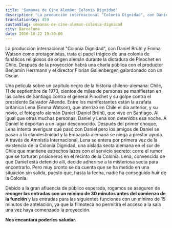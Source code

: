 ```yaml
---
title: 'Semanas de Cine Alemán: Colonia Dignidad'
description: 'La producción internacional "Colonia Dignidad", con Daniel Brühl y Emma Watson como protagonistas, trata el papel trágico de una colonia de fanáticos religiosos de origen alemán durante la dictadura de Pinochet en Chile.'
translationKey: 459
customSlug: semanas-de-cine-aleman-colonia-dignidad
city: Barcelona
date: 2016-10-22 19:30:00
---
```


La producción internacional "Colonia Dignidad", con Daniel Brühl y Emma Watson como protagonistas, trata el papel trágico de una colonia de fanáticos religiosos de origen alemán durante la dictadura de Pinochet en Chile. Después de la proyección habrá una charla pública con el productor Benjamin Herrmann y el director Florian Gallenberger, galardonado con un Oscar.

Una película sobre un capítulo negro de la historia chileno-alemana: Chile, 11 de septiembre de 1973, cientos de miles de personas se manifiestan en las calles de Santiago contra el general Pinochet y su golpe contra el presidente Salvador Allende. Entre los manifestantes están la azafata británica Lena (Emma Watson), que aterrizó en Chile el día anterior, y su novio, el fotógrafo alemán Daniel (Daniel Brühl), que vive en Santiago. Al igual que otras muchas personas, Daniel y Lena son detenidos esa noche. A Daniel le deportan a un lugar desconocido. Después del primer choque, Lena intenta averiguar qué pasó con Daniel pero los amigos de Daniel se pasan a la clandestinidad y la Embajada alemana se niega a prestar ayuda. A través de Amnistía Internacional, Lena se entera por primera vez de la existencia de la Colonia Dignidad, una aislada secta alemana en el sur de Chile que mantiene estrechos lazos con el servicio secreto: corre el rumor que se torturan prisioneros en el recinto de la Colonia. Lena, convencida de que Daniel está detenido allí, decide adherirse a la misteriosa secta para encontrarlo. Pero muy pronto se da cuenta que se ha metido en una situación sin salida, puesto que, hasta la fecha, nadie ha conseguido huir de la Colonia.

Debido a la gran afluencia de público esperada, rogamos se aseguren de<strong> recoger las entradas con un mínimo de 30 minutos antes del comienzo de la función</strong> y las entradas para las siguientes funciones con un mínimo de 15 minutos de antelación, ya que la filmoteca no permitirá el acceso a la sala una vez haya comenzado la proyección.

<strong>Nos encantará poderles saludar. </strong>
